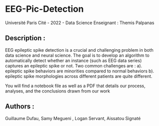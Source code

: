# EEG-Pic-Detection

Université Paris Cité - 2022 - Data Science 
Enseignant : Themis Palpanas 

## Description : 
EEG epileptic spike detection is a crucial and challenging problem in both data science and neural science. The goal is to develop an algorithm to automatically detect whether an instance (such as EEG data series) captures an epileptic spike or not. 
Two common challenges are :
a). epileptic spike behaviors are minorities compared to normal behaviors
b). epileptic spike morphologies across different patients are quite different. 


You will find a notebook file as well as a PDF that details our process, analyses, and the conclusions drawn from our work

## Authors : 
Guillaume Dufau, Samy Megueni , Logan Servant, Aissatou Signaté 

